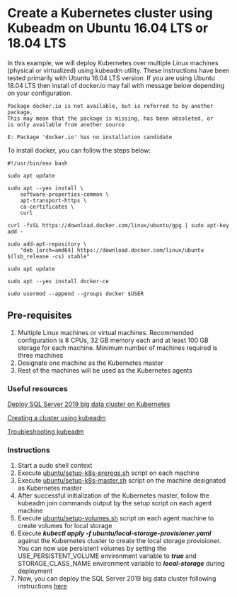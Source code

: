 

# Create a Kubernetes cluster using Kubeadm on Ubuntu 16.04 LTS or 18.04 LTS 

In this example, we will deploy Kubernetes over multiple Linux machines (physical or virtualized) using kubeadm utility. These instructions have been tested primarily with Ubuntu 16.04 LTS version. If you are using Ubuntu 18.04 LTS then install of docker.io may fail with message below depending on your configuration.

    Package docker.io is not available, but is referred to by another package.
    This may mean that the package is missing, has been obsoleted, or
    is only available from another source
    
    E: Package 'docker.io' has no installation candidate
    
To install docker, you can follow the steps below:

    #!/usr/bin/env bash
    
    sudo apt update
    
    sudo apt --yes install \
        software-properties-common \
        apt-transport-https \
        ca-certificates \
        curl
    
    curl -fsSL https://download.docker.com/linux/ubuntu/gpg | sudo apt-key add -
    
    sudo add-apt-repository \
        "deb [arch=amd64] https://download.docker.com/linux/ubuntu $(lsb_release -cs) stable"
    
    sudo apt update
    
    sudo apt --yes install docker-ce
    
    sudo usermod --append --groups docker $USER


## Pre-requisites

1. Multiple Linux machines or virtual machines. Recommended configuration is 8 CPUs, 32 GB memory each and at least 100 GB storage for each machine. Minimum number of machines required is three machines
1. Designate one machine as the Kubernetes master
1. Rest of the machines will be used as the Kubernetes agents

### Useful resources

[Deploy SQL Server 2019 big data cluster on Kubernetes](https://docs.microsoft.com/en-us/sql/big-data-cluster/deployment-guidance?view=sqlallproducts-allversions)

[Creating a cluster using kubeadm](https://kubernetes.io/docs/setup/independent/create-cluster-kubeadm/)

[Troubleshooting kubeadm](https://kubernetes.io/docs/setup/independent/troubleshooting-kubeadm/)

### Instructions

1. Start a sudo shell context
1. Execute [ubuntu/setup-k8s-prereqs.sh](ubuntu/setup-k8s-prereqs.sh/) script on each machine
1. Execute [ubuntu/setup-k8s-master.sh](ubuntu/setup-k8s-master.sh/) script on the machine designated as Kubernetes master
1. After successful initialization of the Kubernetes master, follow the kubeadm join commands output by the setup script on each agent machine
1. Execute [ubuntu/setup-volumes.sh](ubuntu/setup-volumes.sh/) script on each agent machine to create volumes for local storage
1. Execute ***kubectl apply -f ubuntu/local-storage-provisioner.yaml*** against the Kubernetes cluster to create the local storage provisioner. You can now use persistent volumes by setting the USE_PERSISTENT_VOLUME environment variable to ***true*** and STORAGE_CLASS_NAME environment variable to ***local-storage*** during deployment
1. Now, you can deploy the SQL Server 2019 big data cluster following instructions [here](https://docs.microsoft.com/en-us/sql/big-data-cluster/deployment-guidance?view=sqlallproducts-allversions)

